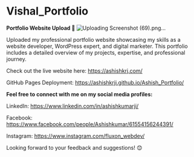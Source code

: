 # Vishal_Portfolio
 
**Portfolio Website Upload 🚀**
![Uploading Screenshot (69).png…]()


Uploaded my professional portfolio website showcasing my skills as a website developer, WordPress expert, and digital marketer. This portfolio includes a detailed overview of my projects, expertise, and professional journey.

Check out the live website here: https://ashishkrj.com/

GitHub Pages Deployment: https://ashishkrji.github.io/Ashish_Portfolio/

**Feel free to connect with me on my social media profiles:**

LinkedIn: https://www.linkedin.com/in/ashishkumarji/

Facebook: https://www.facebook.com/people/Ashishkumar/61554156244391/

Instagram: https://www.instagram.com/fluxon_webdev/


Looking forward to your feedback and suggestions! 😊
